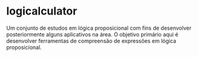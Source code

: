 # logicalculator

Um conjunto de estudos em lógica proposicional com fins de desenvolver posteriormente alguns aplicativos na área. O objetivo primário aqui é desenvolver ferramentas de compreensão de expressões em lógica proposicional.
